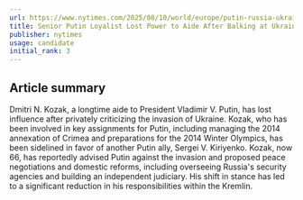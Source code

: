 ```yaml
---
url: https://www.nytimes.com/2025/08/10/world/europe/putin-russia-ukraine-war-dmitri-kozak.html
title: Senior Putin Loyalist Lost Power to Aide After Balking at Ukraine War
publisher: nytimes
usage: candidate
initial_rank: 3
---
```

## Article summary
Dmitri N. Kozak, a longtime aide to President Vladimir V. Putin, has lost influence after privately criticizing the invasion of Ukraine. Kozak, who has been involved in key assignments for Putin, including managing the 2014 annexation of Crimea and preparations for the 2014 Winter Olympics, has been sidelined in favor of another Putin ally, Sergei V. Kiriyenko. Kozak, now 66, has reportedly advised Putin against the invasion and proposed peace negotiations and domestic reforms, including overseeing Russia's security agencies and building an independent judiciary. His shift in stance has led to a significant reduction in his responsibilities within the Kremlin.
